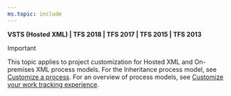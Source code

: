 ```yaml
---
ms.topic: include
---
```



**VSTS (Hosted XML) | TFS 2018 | TFS 2017 | TFS 2015 | TFS 2013**

> [!IMPORTANT]  
>This topic applies to project customization for Hosted XML and On-premises XML process models. For the Inheritance process model, see [Customize a process](../../organizations/settings/work/customize-process.md). For an overview of process models, see [Customize your work tracking experience](../customize/customize-work.md).  


